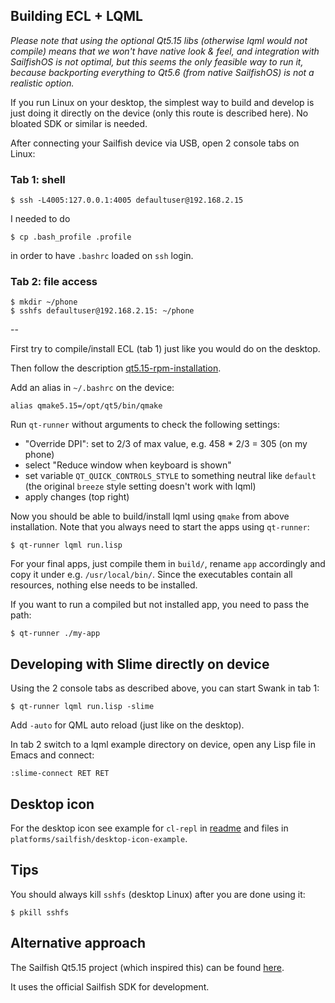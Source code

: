 Building ECL + LQML
-------------------

*Please note that using the optional Qt5.15 libs (otherwise lqml would not
compile) means that we won't have native look & feel, and integration with
SailfishOS is not optimal, but this seems the only feasible way to run it,
because backporting everything to Qt5.6 (from native SailfishOS) is not a
realistic option.*

If you run Linux on your desktop, the simplest way to build and develop is just
doing it directly on the device (only this route is described here). No bloated
SDK or similar is needed.

After connecting your Sailfish device via USB, open 2 console tabs on Linux:

### Tab 1: shell
```
$ ssh -L4005:127.0.0.1:4005 defaultuser@192.168.2.15
```
I needed to do
```
$ cp .bash_profile .profile
```
in order to have `.bashrc` loaded on `ssh` login.

### Tab 2: file access
```
$ mkdir ~/phone
$ sshfs defaultuser@192.168.2.15: ~/phone
```

--

First try to compile/install ECL (tab 1) just like you would do on the desktop.

Then follow the description
[qt5.15-rpm-installation](platforms/sailfish/qt5.15-installation.md).

Add an alias in `~/.bashrc` on the device:
```
alias qmake5.15=/opt/qt5/bin/qmake
```

Run `qt-runner` without arguments to check the following settings:

- "Override DPI": set to 2/3 of max value, e.g. 458 * 2/3 = 305 (on my phone)
- select "Reduce window when keyboard is shown"
- set variable `QT_QUICK_CONTROLS_STYLE` to something neutral like `default`
  (the original `breeze` style setting doesn't work with lqml)
- apply changes (top right)

Now you should be able to build/install lqml using `qmake` from above
installation. Note that you always need to start the apps using `qt-runner`:
```
$ qt-runner lqml run.lisp
```

For your final apps, just compile them in `build/`, rename `app` accordingly
and copy it under e.g. `/usr/local/bin/`. Since the executables contain all
resources, nothing else needs to be installed.

If you want to run a compiled but not installed app, you need to pass the path:
```
$ qt-runner ./my-app
```


Developing with Slime directly on device
----------------------------------------

Using the 2 console tabs as described above, you can start Swank in tab 1:
```
$ qt-runner lqml run.lisp -slime
```
Add `-auto` for QML auto reload (just like on the desktop).

In tab 2 switch to a lqml example directory on device, open any Lisp file in
Emacs and connect:
```
:slime-connect RET RET
```


Desktop icon
------------

For the desktop icon see example for `cl-repl` in
[readme](platforms/sailfish/desktop-icon-example/readme.md) and files in
`platforms/sailfish/desktop-icon-example`.


Tips
----

You should always kill `sshfs` (desktop Linux) after you are done using it:
```
$ pkill sshfs
```


Alternative approach
--------------------

The Sailfish Qt5.15 project (which inspired this) can be found
[here](https://github.com/sailfishos-chum/qt5/wiki/Getting-Started).

It uses the official Sailfish SDK for development.
